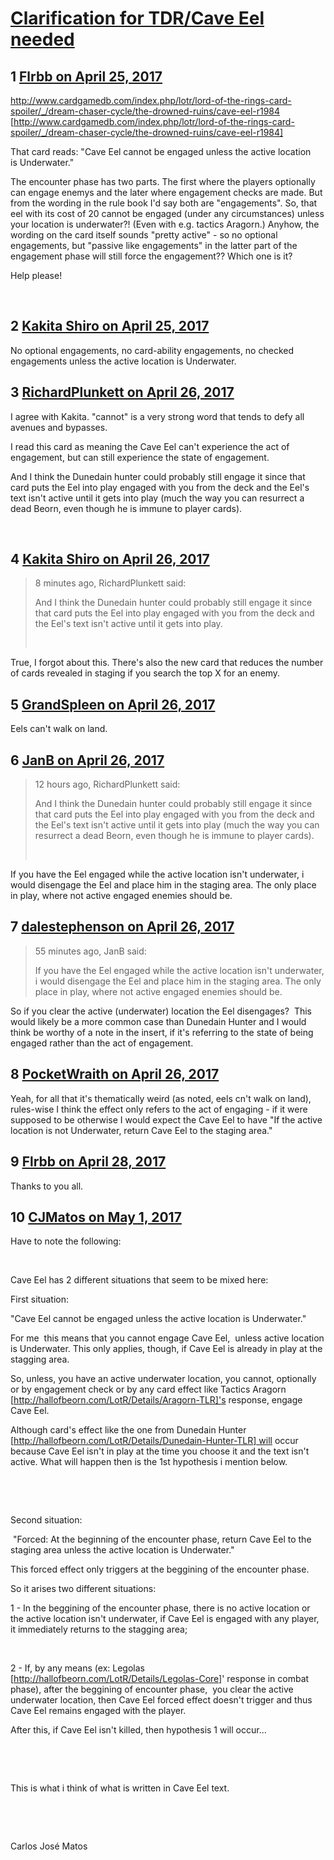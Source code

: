 # [Clarification for TDR/Cave Eel needed](https://community.fantasyflightgames.com/topic/248167-clarification-for-tdrcave-eel-needed/)

## 1 [Flrbb on April 25, 2017](https://community.fantasyflightgames.com/topic/248167-clarification-for-tdrcave-eel-needed/?do=findComment&comment=2752780)

http://www.cardgamedb.com/index.php/lotr/lord-of-the-rings-card-spoiler/_/dream-chaser-cycle/the-drowned-ruins/cave-eel-r1984 [http://www.cardgamedb.com/index.php/lotr/lord-of-the-rings-card-spoiler/_/dream-chaser-cycle/the-drowned-ruins/cave-eel-r1984]

That card reads: "Cave Eel cannot be engaged unless the active location is Underwater."

The encounter phase has two parts. The first where the players optionally can engage enemys and the later where engagement checks are made. But from the wording in the rule book I'd say both are "engagements". So, that eel with its cost of 20 cannot be engaged (under any circumstances) unless your location is underwater?! (Even with e.g. tactics Aragorn.) Anyhow, the wording on the card itself sounds "pretty active" - so no optional engagements, but "passive like engagements" in the latter part of the engagement phase will still force the engagement?? Which one is it?

Help please!

 

## 2 [Kakita Shiro on April 25, 2017](https://community.fantasyflightgames.com/topic/248167-clarification-for-tdrcave-eel-needed/?do=findComment&comment=2752787)

No optional engagements, no card-ability engagements, no checked engagements unless the active location is Underwater.

## 3 [RichardPlunkett on April 26, 2017](https://community.fantasyflightgames.com/topic/248167-clarification-for-tdrcave-eel-needed/?do=findComment&comment=2753173)

I agree with Kakita. "cannot" is a very strong word that tends to defy all avenues and bypasses.

I read this card as meaning the Cave Eel can't experience the act of engagement, but can still experience the state of engagement.

And I think the Dunedain hunter could probably still engage it since that card puts the Eel into play engaged with you from the deck and the Eel's text isn't active until it gets into play (much the way you can resurrect a dead Beorn, even though he is immune to player cards).

 

## 4 [Kakita Shiro on April 26, 2017](https://community.fantasyflightgames.com/topic/248167-clarification-for-tdrcave-eel-needed/?do=findComment&comment=2753193)

> 8 minutes ago, RichardPlunkett said:
> 
> And I think the Dunedain hunter could probably still engage it since that card puts the Eel into play engaged with you from the deck and the Eel's text isn't active until it gets into play.
> 
>  

True, I forgot about this. There's also the new card that reduces the number of cards revealed in staging if you search the top X for an enemy.

## 5 [GrandSpleen on April 26, 2017](https://community.fantasyflightgames.com/topic/248167-clarification-for-tdrcave-eel-needed/?do=findComment&comment=2753572)

Eels can't walk on land.

## 6 [JanB on April 26, 2017](https://community.fantasyflightgames.com/topic/248167-clarification-for-tdrcave-eel-needed/?do=findComment&comment=2753840)

> 12 hours ago, RichardPlunkett said:
> 
> And I think the Dunedain hunter could probably still engage it since that card puts the Eel into play engaged with you from the deck and the Eel's text isn't active until it gets into play (much the way you can resurrect a dead Beorn, even though he is immune to player cards).
> 
>  

If you have the Eel engaged while the active location isn't underwater, i would disengage the Eel and place him in the staging area. The only place in play, where not active engaged enemies should be.

## 7 [dalestephenson on April 26, 2017](https://community.fantasyflightgames.com/topic/248167-clarification-for-tdrcave-eel-needed/?do=findComment&comment=2753887)

> 55 minutes ago, JanB said:
> 
> If you have the Eel engaged while the active location isn't underwater, i would disengage the Eel and place him in the staging area. The only place in play, where not active engaged enemies should be.

So if you clear the active (underwater) location the Eel disengages?  This would likely be a more common case than Dunedain Hunter and I would think be worthy of a note in the insert, if it's referring to the state of being engaged rather than the act of engagement.

## 8 [PocketWraith on April 26, 2017](https://community.fantasyflightgames.com/topic/248167-clarification-for-tdrcave-eel-needed/?do=findComment&comment=2754267)

Yeah, for all that it's thematically weird (as noted, eels cn't walk on land), rules-wise I think the effect only refers to the act of engaging - if it were supposed to be otherwise I would expect the Cave Eel to have "If the active location is not Underwater, return Cave Eel to the staging area."

## 9 [Flrbb on April 28, 2017](https://community.fantasyflightgames.com/topic/248167-clarification-for-tdrcave-eel-needed/?do=findComment&comment=2758144)

Thanks to you all.

## 10 [CJMatos on May 1, 2017](https://community.fantasyflightgames.com/topic/248167-clarification-for-tdrcave-eel-needed/?do=findComment&comment=2762273)

Have to note the following:

 

Cave Eel has 2 different situations that seem to be mixed here:

First situation:

"Cave Eel cannot be engaged unless the active location is Underwater."

For me  this means that you cannot engage Cave Eel,  unless active location is Underwater. This only applies, though, if Cave Eel is already in play at the stagging area.

So, unless, you have an active underwater location, you cannot, optionally or by engagement check or by any card effect like Tactics Aragorn [http://hallofbeorn.com/LotR/Details/Aragorn-TLR]'s response, engage Cave Eel.

Although card's effect like the one from Dunedain Hunter [http://hallofbeorn.com/LotR/Details/Dunedain-Hunter-TLR] will occur because Cave Eel isn't in play at the time you choose it and the text isn't active. What will happen then is the 1st hypothesis i mention below.

 

 

Second situation:

 "Forced: At the beginning of the encounter phase, return Cave Eel to the staging area unless the active location is Underwater."

This forced effect only triggers at the beggining of the encounter phase.

So it arises two different situations:

1 - In the beggining of the encounter phase, there is no active location or the active location isn't underwater, if Cave Eel is engaged with any player, it immediately returns to the stagging area;

 

2 - If, by any means (ex: Legolas [http://hallofbeorn.com/LotR/Details/Legolas-Core]' response in combat phase), after the beggining of encounter phase,  you clear the active underwater location, then Cave Eel forced effect doesn't trigger and thus Cave Eel remains engaged with the player.

After this, if Cave Eel isn't killed, then hypothesis 1 will occur...

 

 

This is what i think of what is written in Cave Eel text.

 

 

Carlos José Matos

